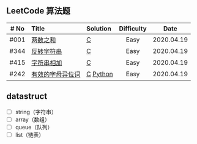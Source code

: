 ## LeetCode 算法题

| # No | Title                                                        | Solution                                                     | Difficulty |    Date    |
| :--: | :----------------------------------------------------------- | :----------------------------------------------------------- | :--------: | :--------: |
| #001 | [两数之和](https://leetcode-cn.com/problems/two-sum/)        | [C](https://github.com/liwei0526vip/datastruct/leetcode/c/twoSum.c) |    Easy    | 2020.04.19 |
| #344 | [反转字符串](https://leetcode-cn.com/problems/reverse-string/) | [C](https://github.com/liwei0526vip/datastruct/tree/master/leetcode/c/reverseString.c) |    Easy    | 2020.04.19 |
| #415 | [字符串相加](https://leetcode-cn.com/problems/add-strings/)  | [C](https://github.com/liwei0526vip/datastruct/tree/master/leetcode/c/addStrings.c)           |    Easy    | 2020.04.19 |
| #242 | [有效的字母异位词](https://leetcode-cn.com/problems/valid-anagram/) | [C](https://github.com/liwei0526vip/datastruct/tree/master/leetcode/c/isAnagram.c) [Python](https://github.com/liwei0526vip/datastruct/tree/master/leetcode/python/isAnagram.py) | Easy | 2020.04.19 |




## datastruct

* [ ] string（字符串）
* [ ] array（数组）
* [ ] queue（队列）
* [ ] list（链表） 
